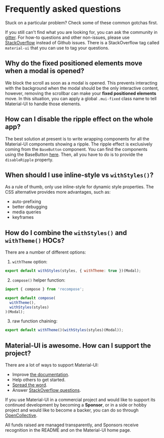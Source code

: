 # Frequently asked questions

Stuck on a particular problem? Check some of these common gotchas first.

If you still can't find what you are looking for, you can ask the community in [gitter](https://gitter.im/callemall/material-ui).
For how-to questions and other non-issues, please use [StackOverflow](https://stackoverflow.com/questions/tagged/material-ui) 
instead of Github issues. There is a StackOverflow tag called `material-ui` that you can use to tag your questions.

## Why do the fixed positioned elements move when a modal is opened?

We block the scroll as soon as a modal is opened. This prevents interacting with the background when the modal 
should be the only interactive content, however, removing the scrollbar can make your **fixed positioned elements** move.
In this situation, you can apply a global `.mui-fixed` class name to tell Material-UI to handle those elements.

## How can I disable the ripple effect on the whole app?

The best solution at present is to write wrapping components for all the Material-UI components showing a ripple.
The ripple effect is exclusively coming from the `BaseButton` component.
You can find the components using the BaseButton [here](https://github.com/callemall/material-ui/search?utf8=%E2%9C%93&q=%22%2F%2F+%40inheritedComponent+ButtonBase%22).
Then, all you have to do is to provide the `disableRipple` property.

## When should I use inline-style vs `withStyles()`?

As a rule of thumb, only use inline-style for dynamic style properties. The CSS alternative provides more advantages, such as:
- auto-prefixing
- better debugging
- media queries
- keyframes

## How do I combine the `withStyles()` and `withTheme()` HOCs?

There are a number of different options:

1. `withTheme` option:
```js
export default withStyles(styles, { withTheme: true })(Modal);
```
2. `compose()` helper function:
```js
import { compose } from 'recompose';

export default compose(
  withTheme(),
  withStyles(styles)
)(Modal);
```
3. raw function chaining:
```js
export default withTheme()(withStyles(styles)(Modal));
```

## Material-UI is awesome. How can I support the project?

There are a lot of ways to support Material-UI: 
- Improve [the documentation](https://github.com/callemall/material-ui/tree/v1-beta/docs). 
- Help others to get started. 
- [Spread the word](https://twitter.com/MaterialUI). 
- Answer [StackOverflow questions](https://stackoverflow.com/questions/tagged/material-ui).

If you use Material-UI in a commercial project and would like to support its continued development by becoming a **Sponsor**,
or in a side or hobby project and would like to become a backer, you can do so through [OpenCollective](https://opencollective.com/material-ui).

All funds raised are managed transparently, and Sponsors receive recognition in the README and on the Material-UI home page.
